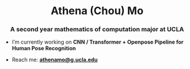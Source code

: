 <h1 align="center">Athena (Chou) Mo</h1>
<h3 align="center">A second year mathematics of computation major at UCLA</h3>

- I’m currently working on **CNN / Transformer + Openpose Pipeline for Human Pose Recognition**

- Reach me: **athenamo@g.ucla.edu**

